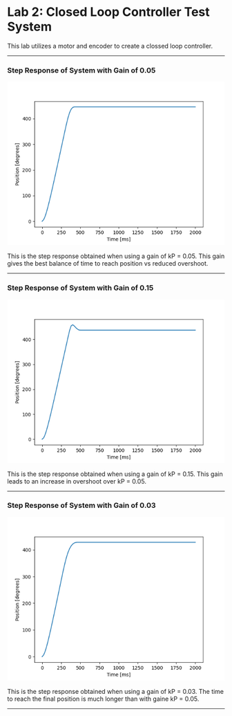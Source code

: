 # Lab 2: Closed Loop Controller Test System

This lab utilizes a motor and encoder to create a clossed loop controller. 

---

### Step Response of System with Gain of 0.05

![IdealGainResponse](/docs/kP_05.png)

This is the step response obtained when using a gain of kP = 0.05.
This gain gives the best balance of time to reach position vs reduced overshoot.

---
### Step Response of System with Gain of 0.15

![NonIdealGainResponse](/docs/kP_15.png)

This is the step response obtained when using a gain of kP = 0.15.
This gain leads to an increase in overshoot over kP = 0.05.

---
### Step Response of System with Gain of 0.03

![NonIdealGainResponse2](/docs/kP_03.png)

This is the step response obtained when using a gain of kP = 0.03.
The time to reach the final position is much longer than with gaine kP = 0.05.

---
